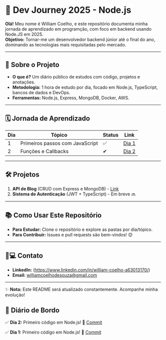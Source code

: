 # 🚀 Dev Journey 2025 - Node.js

**Olá!** Meu nome é William Coelho, e este repositório documenta minha jornada de aprendizado em programção, com foco em backend usando Node.JS em 2025.  
**Objetivo:** Tornar-me um desenvolvedor backend júnior até o final do ano, dominando as tecnologias mais requisitadas pelo mercado.

---

## 📌 Sobre o Projeto
- **O que é?** Um diário público de estudos com código, projetos e anotações.
- **Metodologia:** 1 hora de estudo por dia, focado em Node.js, TypeScript, bancos de dados e DevOps.
- **Ferramentas:** Node.js, Express, MongoDB, Docker, AWS.

---

## 🗓 Jornada de Aprendizado
| Dia | Tópico | Status | Link |
|-----|--------|--------|------|
| 1   | Primeiros passos com JavaScript | ✅ | [Dia 1](/dia-1) |
| 2   | Funções e Callbacks | ✔ | [Dia 2](/dia-2) |

---

## 🛠 Projetos
1. **API de Blog** (CRUD com Express e MongoDB) - [Link](/projetos/blog-api)
2. **Sistema de Autenticação** (JWT + TypeScript) - Em breve 🔜

---

## 📚 Como Usar Este Repositório
- **Para Estudar:** Clone o repositório e explore as pastas por dia/tópico.
- **Para Contribuir:** Issues e pull requests são bem-vindos! 😊

---

## 👨💻 Contato
- **LinkedIn:** (https://www.linkedin.com/in/william-coelho-a63013170/)
- **Email:** williamcoelhodesouza@gmail.com

---

✨ **Nota:** Este README será atualizado constantemente. Acompanhe minha evolução!
## 📅 Diário de Bordo

✅ **Dia 2:** Primeiro código em Node.js!
🔗 [Commit](https://github.com/souzark/dev-journey-2025/commit/abc123)

✅ **Dia 1:** Primeiro código em Node.js!
🔗 [Commit](https://github.com/souzark/dev-journey-2025/commit/)

